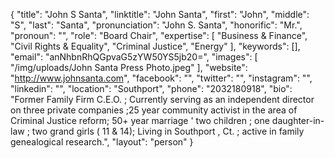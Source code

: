 {
  "title": "John S Santa",
  "linktitle": "John Santa",
  "first": "John",
  "middle": "S",
  "last": "Santa",
  "pronunciation": "John S. Santa",
  "honorific": "Mr.",
  "pronoun": "",
  "role": "Board Chair",
  "expertise": [
    "Business & Finance",
    "Civil Rights & Equality",
    "Criminal Justice",
    "Energy"
  ],
  "keywords": [],
  "email": "anNhbnRhQGpvaG5zYW50YS5jb20=",
  "images": [
    "/img/uploads/John Santa Press Photo.jpeg"
  ],
  "website": "http://www.johnsanta.com",
  "facebook": "",
  "twitter": "",
  "instagram": "",
  "linkedin": "",
  "location": "Southport",
  "phone": "2032180918",
  "bio": "Former Family Firm C.E.O. ; Currently serving as an independent director on three private companies ;25 year community activist in the area of Criminal Justice reform; 50+ year marriage ' two children ; one daughter-in-law ; two grand girls ( 11 & 14); Living in Southport , Ct. ; active in family genealogical research.",
  "layout": "person"
}
